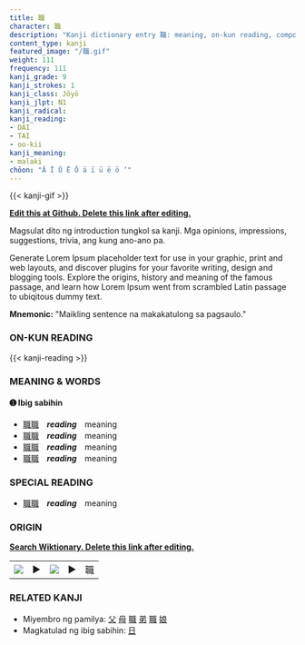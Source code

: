```yaml
---
title: 職
character: 職
description: "Kanji dictionary entry 職: meaning, on-kun reading, compounds, origin, related kanji"
content_type: kanji
featured_image: "/職.gif"
weight: 111
frequency: 111
kanji_grade: 9
kanji_strokes: 1
kanji_class: Jōyō
kanji_jlpt: N1
kanji_radical: 
kanji_reading: 
- DAI
- TAI
- oo-kii
kanji_meaning:
- malaki
chōon: "Ā Ī Ū Ē Ō ā ī ū ē ō ’"
---
```

[//]: # (Don't edit the line below. Kanji animated GIF code is automatically generated.)
{{< kanji-gif >}}

[//]: # (Edit below this line.)

**[Edit this at Github. Delete this link after editing.](https://github.com/tim0g/tim/tree/main/content/kanji/職/index.md)**

Magsulat dito ng introduction tungkol sa kanji. Mga opinions, impressions, suggestions, trivia, ang kung ano-ano pa.

Generate Lorem Ipsum placeholder text for use in your graphic, print and web layouts, and discover plugins for your favorite writing, design and blogging tools. Explore the origins, history and meaning of the famous passage, and learn how Lorem Ipsum went from scrambled Latin passage to ubiqitous dummy text.
 
**Mnemonic:** "Maikling sentence na makakatulong sa pagsaulo."

### ON-KUN READING

[//]: # (Don't edit the line below. ON-KUN READING code is automatically generated.)
{{< kanji-reading >}}

### MEANING & WORDS

#### ➊ **Ibig sabihin**
  - [職](../職)[職](../職)　***reading***　meaning
  - [職](../職)[職](../職)　***reading***　meaning
  - [職](../職)[職](../職)　***reading***　meaning
  - [職](../職)[職](../職)　***reading***　meaning

### SPECIAL READING
  - [職](../職)[職](../職)　***reading***　meaning

### ORIGIN

**[Search Wiktionary. Delete this link after editing.](https://wiktionary.org/wiki/職)**
<table class="kanji-table"><tr><td>
<img src="60px-職-bronze.svg.png">
</td><td>▶</td><td>
<img src="60px-職-oracle.svg.png">
</td><td>▶</td>
<td class="kanji-origin">職</td>
</tr></table>

### RELATED KANJI
- Miyembro ng pamilya: [父](../父) [母](../母) [職](../職) [弟](../弟) [職](../職) [娘](../娘)
- Magkatulad ng ibig sabihin: [日](../日)
